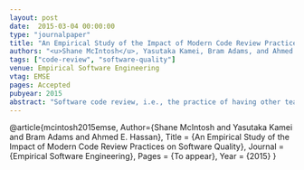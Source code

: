 ```yaml
---
layout: post
date:  2015-03-04 00:00:00
type: "journalpaper"
title: "An Empirical Study of the Impact of Modern Code Review Practices on Software Quality"
authors: "<u>Shane McIntosh</u>, Yasutaka Kamei, Bram Adams, and Ahmed E. Hassan"
tags: ["code-review", "software-quality"]
venue: Empirical Software Engineering
vtag: EMSE
pages: Accepted
pubyear: 2015
abstract: "Software code review, i.e., the practice of having other team members critique changes to a software system, is a well-established best practice in both open source and proprietary software domains. Prior work has shown that formal code inspections tend to improve the quality of delivered software. However, the formal code inspection process mandates strict review criteria (e.g., in-person meetings and reviewer checklists) to ensure a base level of review quality, while the modern, lightweight code reviewing process does not. Although recent work explores the modern code review process, little is known about the relationship between modern code review practices and long-term software quality. Hence, in this paper, we study the relationship between post-release defects (a popular proxy for long-term software quality) and: (1) code review coverage, i.e., the proportion of changes that have been code reviewed, (2) code review participation, i.e., the degree of reviewer involvement in the code review process, and (3) code reviewer expertise, i.e., the level of domain-specific expertise of the code reviewers. Through a case study of the Qt, VTK, and ITK projects, we find that code review coverage, participation, and expertise share a significant link with software quality. Hence, our results empirically confirm the intuition that poorly-reviewed code has a negative impact on software quality in large systems using modern reviewing tools."
---
```

@article{mcintosh2015emse,
	Author={Shane McIntosh and Yasutaka Kamei and Bram Adams and Ahmed E. Hassan},
	Title = {An Empirical Study of the Impact of Modern Code Review Practices on Software Quality},
	Journal = {Empirical Software Engineering},
	Pages = {To appear},
	Year = {2015}
}
